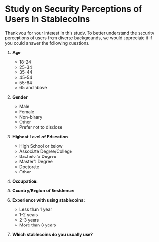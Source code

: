 # Study on Security Perceptions of Users in Stablecoins

Thank you for your interest in this study. To better understand the security perceptions of users from diverse backgrounds, we would appreciate it if you could answer the following questions.

1. **Age**
   - 18-24
   - 25-34
   - 35-44
   - 45-54
   - 55-64
   - 65 and above

2. **Gender**
   - Male
   - Female
   - Non-binary
   - Other
   - Prefer not to disclose

3. **Highest Level of Education**
   - High School or below
   - Associate Degree/College
   - Bachelor’s Degree
   - Master’s Degree
   - Doctorate
   - Other

4. **Occupation:** 

5. **Country/Region of Residence:** 

6. **Experience with using stablecoins:**
   - Less than 1 year
   - 1-2 years
   - 2-3 years
   - More than 3 years

7. **Which stablecoins do you usually use?**

